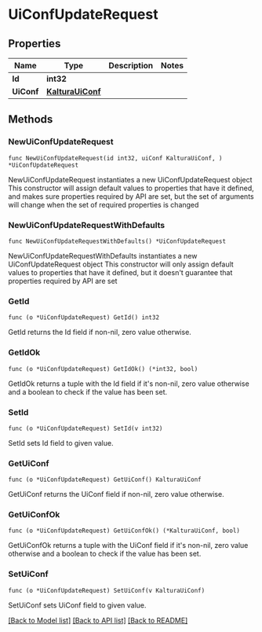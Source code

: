 # UiConfUpdateRequest

## Properties

Name | Type | Description | Notes
------------ | ------------- | ------------- | -------------
**Id** | **int32** |  | 
**UiConf** | [**KalturaUiConf**](KalturaUiConf.md) |  | 

## Methods

### NewUiConfUpdateRequest

`func NewUiConfUpdateRequest(id int32, uiConf KalturaUiConf, ) *UiConfUpdateRequest`

NewUiConfUpdateRequest instantiates a new UiConfUpdateRequest object
This constructor will assign default values to properties that have it defined,
and makes sure properties required by API are set, but the set of arguments
will change when the set of required properties is changed

### NewUiConfUpdateRequestWithDefaults

`func NewUiConfUpdateRequestWithDefaults() *UiConfUpdateRequest`

NewUiConfUpdateRequestWithDefaults instantiates a new UiConfUpdateRequest object
This constructor will only assign default values to properties that have it defined,
but it doesn't guarantee that properties required by API are set

### GetId

`func (o *UiConfUpdateRequest) GetId() int32`

GetId returns the Id field if non-nil, zero value otherwise.

### GetIdOk

`func (o *UiConfUpdateRequest) GetIdOk() (*int32, bool)`

GetIdOk returns a tuple with the Id field if it's non-nil, zero value otherwise
and a boolean to check if the value has been set.

### SetId

`func (o *UiConfUpdateRequest) SetId(v int32)`

SetId sets Id field to given value.


### GetUiConf

`func (o *UiConfUpdateRequest) GetUiConf() KalturaUiConf`

GetUiConf returns the UiConf field if non-nil, zero value otherwise.

### GetUiConfOk

`func (o *UiConfUpdateRequest) GetUiConfOk() (*KalturaUiConf, bool)`

GetUiConfOk returns a tuple with the UiConf field if it's non-nil, zero value otherwise
and a boolean to check if the value has been set.

### SetUiConf

`func (o *UiConfUpdateRequest) SetUiConf(v KalturaUiConf)`

SetUiConf sets UiConf field to given value.



[[Back to Model list]](../README.md#documentation-for-models) [[Back to API list]](../README.md#documentation-for-api-endpoints) [[Back to README]](../README.md)


